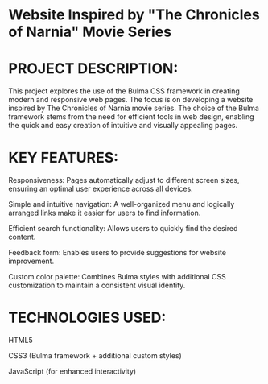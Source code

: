 
# Website Inspired by "The Chronicles of Narnia" Movie Series






# PROJECT DESCRIPTION:

This project explores the use of the Bulma CSS framework in creating modern and responsive web pages.
The focus is on developing a website inspired by The Chronicles of Narnia movie series. 
The choice of the Bulma framework stems from the need for efficient tools in web design, enabling the quick and easy creation of intuitive and visually appealing pages.


# KEY FEATURES:

 Responsiveness: Pages automatically adjust to different screen sizes, ensuring an optimal user experience across all devices.

 Simple and intuitive navigation: A well-organized menu and logically arranged links make it easier for users to find information.

 Efficient search functionality: Allows users to quickly find the desired content.

 Feedback form: Enables users to provide suggestions for website improvement.

 Custom color palette: Combines Bulma styles with additional CSS customization to maintain a consistent visual identity.


# TECHNOLOGIES USED:

 HTML5

 CSS3 (Bulma framework + additional custom styles)

 JavaScript (for enhanced interactivity)
